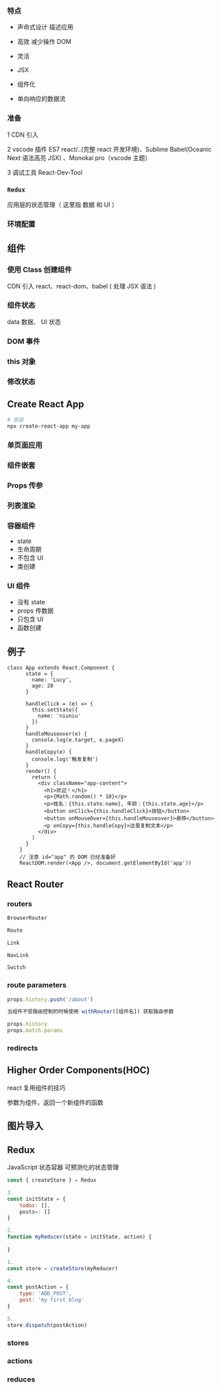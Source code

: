### 特点

- 声命式设计 描述应用

- 高效 减少操作 DOM

- 灵活

- JSX

- 组件化

- 单向响应的数据流

### 准备

1  CDN 引入

2  vscode 插件 ES7 react/..(完整 react 开发环境)、Sublime Babel(Oceanic Next 语法高亮 JSX) 、Monokai pro（vscode 主题）

3  调试工具 React-Dev-Tool





### `Redux`

应用层的状态管理（ 这里指 数据 和 UI ）



### 环境配置





## 组件

### 使用 Class 创建组件

CDN 引入 react、react-dom、babel ( 处理 JSX 语法 )

### 组件状态

data 数据、 UI 状态

### DOM 事件

### this 对象

### 修改状态



##  Create React App

```powershell
# 安装
npx create-react-app my-app
```

### 单页面应用

### 组件嵌套

### Props 传参

### 列表渲染

### 容器组件

- state
- 生命周期
- 不包含 UI
- 类创建

### UI 组件

- 没有 state
- props 传数据
- 只包含 UI
- 函数创建





## 例子

```react
class App extends React.Component {
      state = {
        name: 'Lucy',
        age: 20
      }

      handleClick = (e) => {
        this.setState({
          name: 'niuniu'
        })
      }
      handleMouseover(e) {
        console.log(e.target, e.pageX)
      }
      handleCopy(e) {
        console.log('触发复制')
      }
      render() {
        return (
          <div className="app-content">
            <h1>欢迎！</h1>
            <p>{Math.random() * 10}</p>
            <p>姓名：{this.state.name}, 年龄：{this.state.age}</p>
            <button onClick={this.handleClick}>按钮</button>
            <button onMouseOver={this.handleMouseover}>悬停</button>
            <p onCopy={this.handleCopy}>这里复制文本</p>
          </div>
        )
      }
    }
    // 注意 id="app" 的 DOM 已经准备好
    ReactDOM.render(<App />, document.getElementById('app'))

```





## React Router

### routers

```jsx
BrowserRouter 

Route

Link

NavLink

Switch
```



### route parameters

```jsx
props.history.push('/about')

当组件不受路由控制的时候使用 withRouter([组件名]) 获取路由参数

props.history
props.match.params
```

### redirects



## Higher Order Components(HOC)

react 复用组件的技巧

参数为组件，返回一个新组件的函数





## 图片导入



## Redux

JavaScript 状态容器 可预测化的状态管理

```javascript
const { createStore } = Redux

3.
const initState = {
    todos: [],
    posts=: []
}

2.
function myReducer(state = initState, action) {
    
}

1.
const store = createStore(myReducer)

4.
const postAction = {
    type: 'ADD_POST',
    post: 'my first blog'
}

5.
store.dispatch(postAction)
```





### stores

### actions

### reduces



